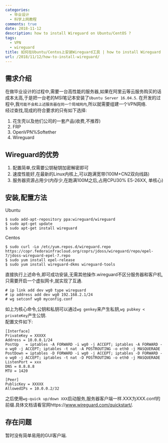 ```yaml
---
categories:
  - 毕业设计
  - 科学上网教程
comments: true
date: 2018-11-12
description: how to install Wireguard on Ubuntu/CentOS ?
tags:
  - VPN
  - wireguard
title: 如何在Ubuntu/Centos上安装Wireguard工具 | how to install Wireguard on Ubuntu/CentOS
url: /2018/11/12/how-to-install-wireguard/
---
```



## 需求介绍
在做毕业设计的过程中,需要一台高性能的服务器,如果在阿里云等云服务购买的话成本太高,于是把一台老的MSI笔记本安装了`Ubuntu Server 16.04.5`. 在开发的过程中,我`可能不会和上述服务器在同一个局域网内`,所以就需要组建一个VPN网络.  
经过查找,现成的符合要求的只有如下选择:  
1. 花生壳以及他们公司的一套产品(收费,不推荐)
2. FRP
3. OpenVPN%Softether
4. Wireguard

## Wireguard的优势
1. 配置简单,仅需要公钥秘钥加密解密即可
2. 速度性能好,在最新的Linux内核上,可以跑满宽带(100M+CN2双向线路)
3. 服务器资源占用少(内存少,在跑满100M之后,占用CPU30% E5-26XX, 单核心)

## 安装,配置方法
Ubuntu
```shell
$ sudo add-apt-repository ppa:wireguard/wireguard
$ sudo apt-get update
$ sudo apt-get install wireguard
```
Centos
```shell
$ sudo curl -Lo /etc/yum.repos.d/wireguard.repo https://copr.fedorainfracloud.org/coprs/jdoss/wireguard/repo/epel-7/jdoss-wireguard-epel-7.repo
$ sudo yum install epel-release
$ sudo yum install wireguard-dkms wireguard-tools
```

直接执行上述命令,即可成功安装,无需其他操作.wireguard不区分服务器和客户机,只需要开启一个虚拟网卡,就实现了互通.  
```
# ip link add dev wg0 type wireguard
# ip address add dev wg0 192.168.2.1/24
# wg setconf wg0 myconfig.conf
```
如上为核心命令,公钥和私钥可以通过`wg genkey`来产生私钥,`wg pubkey < privateKey`产生公钥.  
配置文件如下:  
```shell
[Interface]
PrivateKey = XXXXX
Address = 10.0.0.1/24 
PostUp   = iptables -A FORWARD -i wg0 -j ACCEPT; iptables -A FORWARD -o wg0 -j ACCEPT; iptables -t nat -A POSTROUTING -o eth0 -j MASQUERADE
PostDown = iptables -D FORWARD -i wg0 -j ACCEPT; iptables -D FORWARD -o wg0 -j ACCEPT; iptables -t nat -D POSTROUTING -o eth0 -j MASQUERADE
ListenPort = xxx
DNS = 8.8.8.8
MTU = 1420

[Peer]
PublicKey = XXXXX
AllowedIPs = 10.0.0.2/32 
```
之后使用`wg-quick up/down XXX`启动服务,服务器客户端一样.XXX为XXX.conf的前缀.具体文档请看官网https://www.wireguard.com/quickstart/.  

## 存在问题
暂时没有简单易用的GUI客户端.  